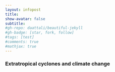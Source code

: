 ```yaml
---
layout: infopost
title:
show-avatar: false
subtitle:
#gh-repo: daattali/beautiful-jekyll
#gh-badge: [star, fork, follow]
#tags: [test]
#comments: true
#mathjax: true
---
```

### Extratropical cyclones and climate change



